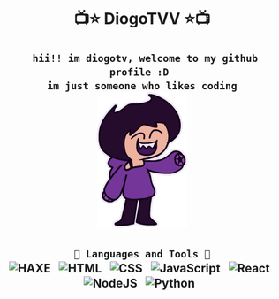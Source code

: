 <h1 align="center">
    📺⭐ DiogoTVV ⭐📺
</h1>

<h2 align="center">
    <code> hii!! im diogotv, welcome to my github profile :D </code> <br/>
    <code> im just someone who likes coding </code>
    <div align="center">
        <img src="https://github.com/DiogoTVV/DiogoTVV/blob/main/res/hiiii.gif?raw=true" />
    </div>
</h2>

<!--![Diogo Waving](https://github.com/DiogoTVV/DiogoTVV/blob/main/res/hiiii.gif?raw=true)-->

<h2 align="center">
    <code> 🔧 Languages and Tools 🔧 </code>
    <div align="center">
    <img align="center" alt="HAXE" width="30px" style="padding-right:10px;" src="https://cdn.jsdelivr.net/gh/devicons/devicon/icons/haxe/haxe-plain.svg" />
    <img align="center" alt="HTML" width="30px" style="padding-right:10px;" src="https://cdn.jsdelivr.net/gh/devicons/devicon/icons/html5/html5-plain.svg" />
    <img align="center" alt="CSS" width="30px" style="padding-right:10px;" src="https://cdn.jsdelivr.net/gh/devicons/devicon/icons/css3/css3-plain.svg" />
    <img align="center" alt="JavaScript" width="30px" style="padding-right:10px;" src="https://cdn.jsdelivr.net/gh/devicons/devicon/icons/javascript/javascript-plain.svg" />
    <img align="center" alt="React" width="30px" style="padding-right:10px;" src="https://cdn.jsdelivr.net/gh/devicons/devicon/icons/react/react-original.svg" />
    <img align="center" alt="NodeJS" width="30px" style="padding-right:10px;" src="https://cdn.jsdelivr.net/gh/devicons/devicon/icons/nodejs/nodejs-original.svg" />
    <img align="center" alt="Python" width="30px" style="padding-right:10px;" src="https://cdn.jsdelivr.net/gh/devicons/devicon/icons/python/python-plain.svg" />
    </div>
</h2>